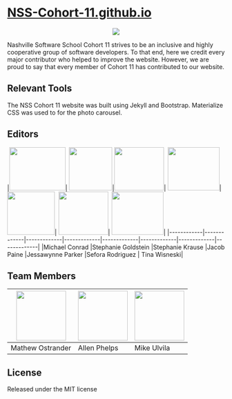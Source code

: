 # [NSS-Cohort-11.github.io](NSS-Cohort-11.github.io)

<p align="center">
<img src="https://avatars2.githubusercontent.com/u/15036484?v=3&s=200.png">
</p>

Nashville Software School Cohort 11 strives to be an inclusive and highly cooperative group of software developers. To that end, here we credit every major contributor who helped to improve the website. However, we are proud to say that every member of Cohort 11 has contributed to our website.

## Relevant Tools
The NSS Cohort 11 website was built using Jekyll and Bootstrap. Materialize CSS was used to for the photo carousel. 

## Editors
|[<img src="https://avatars3.githubusercontent.com/u/13025282?v=3&s=460" width="130" height="100">](https://github.com/threepears)| [<img src="https://avatars2.githubusercontent.com/u/13342219?v=3&s=460" width="100" height="100">](https://github.com/stephanieg0)|[<img src="https://avatars3.githubusercontent.com/u/13578657?v=3&s=460" width="115" height="100">](https://github.com/schmitz1193)| [<img src="https://avatars2.githubusercontent.com/u/7131081?v=3&s=460" width="120" height="100">](https://github.com/jacobpaine)| [<img src="https://avatars0.githubusercontent.com/u/13529603?v=3&s=460" width="110" height="100">](https://github.com/Jessawynne)| [<img src="https://avatars0.githubusercontent.com/u/14983773?v=3&s=460" width="115" height="100">](https://github.com/seforarodriguez)| [<img src="https://avatars1.githubusercontent.com/u/14984197?v=3&s=460" width="120" height="100">](https://github.com/Twisneski)|
|------------|-------------|-------------|-------------|-------------|-------------|-------------|-------------|
|Michael Conrad |Stephanie Goldstein |Stephanie Krause |Jacob Paine |Jessawynne Parker |Sefora Rodriguez | Tina Wisneski|

## Team Members
|[<img src="https://avatars1.githubusercontent.com/u/12536687?v=3&s=460" width="115">](https://github.com/MAOstrander)| [<img src="https://avatars1.githubusercontent.com/u/10383109?v=3&s=460" width="115">](https://github.com/AJPcodes)|[<img src="https://avatars3.githubusercontent.com/u/14983775?v=3&s=460" width="115">](https://github.com/mikeulvila)|
|------------|-------------|-------------|
|Mathew Ostrander |Allen Phelps |Mike Ulvila|

## License
Released under the MIT license
